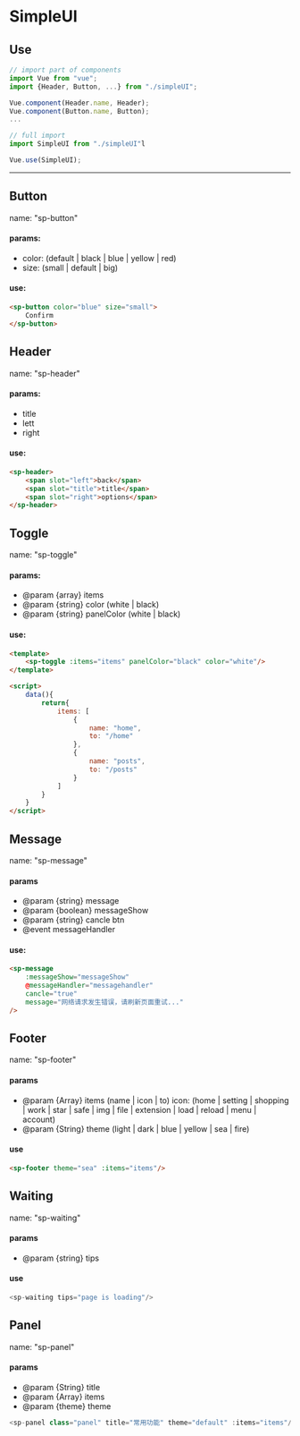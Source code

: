# SimpleUI

## Use

```javascript
// import part of components
import Vue from "vue";
import {Header, Button, ...} from "./simpleUI";

Vue.component(Header.name, Header);
Vue.component(Button.name, Button);
...

// full import
import SimpleUI from "./simpleUI"l

Vue.use(SimpleUI);
```

---

## Button

name: "sp-button"

#### params:

- color: (default | black | blue | yellow | red)
- size: (small | default | big)

#### use:

```html
<sp-button color="blue" size="small">
    Confirm
</sp-button>
```

## Header

name: "sp-header"

#### params:

- title
- lett
- right

#### use:

```html
<sp-header>
    <span slot="left">back</span>
    <span slot="title">title</span>
    <span slot="right">options</span>
</sp-header>
```

## Toggle

name: "sp-toggle"

#### params:

* @param {array} items
* @param {string} color (white | black)
* @param {string} panelColor (white | black)

#### use:

```html
<template>
    <sp-toggle :items="items" panelColor="black" color="white"/>
</template>

<script>
    data(){
        return{
            items: [
                {
                    name: "home",
                    to: "/home"
                },
                {
                    name: "posts",
                    to: "/posts"
                }
            ]
        }
    }
</script>
```

## Message

name: "sp-message"

#### params

* @param {string} message
* @param {boolean} messageShow
* @param {string} cancle btn
* @event messageHandler

#### use:

```html
<sp-message 
    :messageShow="messageShow"
    @messageHandler="messagehandler" 
    cancle="true" 
    message="网络请求发生错误，请刷新页面重试..."
/>
```

## Footer

name: "sp-footer"

#### params

* @param {Array} items (name | icon | to)
    icon: (home | setting | shopping | work | star | safe | img | file | extension | load | reload | menu | account)
* @param {String} theme (light | dark | blue | yellow | sea | fire)

#### use

```html
<sp-footer theme="sea" :items="items"/>
```

## Waiting

name: "sp-waiting"

#### params

* @param {string} tips

#### use

```javascript
<sp-waiting tips="page is loading"/>
```

## Panel

name: "sp-panel"

#### params

 * @param {String} title
 * @param {Array} items
 * @param {theme} theme

```javascript
<sp-panel class="panel" title="常用功能" theme="default" :items="items"/>
```
